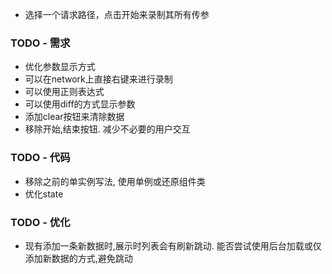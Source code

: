 - 选择一个请求路径，点击开始来录制其所有传参

### TODO - 需求

- 优化参数显示方式
- 可以在network上直接右键来进行录制
- 可以使用正则表达式
- 可以使用diff的方式显示参数
- 添加clear按钮来清除数据
- 移除开始,结束按钮. 减少不必要的用户交互

### TODO - 代码

- 移除之前的单实例写法, 使用单例或还原组件类
- 优化state

### TODO - 优化

- 现有添加一条新数据时,展示时列表会有刷新跳动. 能否尝试使用后台加载或仅添加新数据的方式,避免跳动
